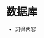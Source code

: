 # 数据库

- 习得内容

<BuddyLogo who="MySQL" />
<BuddyLogo who="PostgreSQL" />
<BuddyLogo who="PipelineDB" />
<BuddyLogo who="Redis" />
